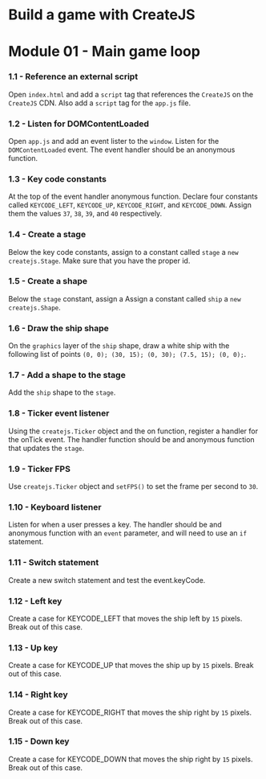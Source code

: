 # Build a game with CreateJS

# Module 01 - Main game loop

### 1.1 - Reference an external script

Open `index.html` and add a `script` tag that references the `CreateJS` on the `CreateJS` CDN. Also add a `script` tag for the `app.js` file.

### 1.2 - Listen for DOMContentLoaded

Open `app.js` and add an event lister to the `window`. Listen for the `DOMContentLoaded` event. The event handler should be an anonymous function.

### 1.3 - Key code constants

At the top of the event handler anonymous function. Declare four constants called `KEYCODE_LEFT`, `KEYCODE_UP`, `KEYCODE_RIGHT`, and `KEYCODE_DOWN`. Assign them the values `37`, `38`, `39`, and `40` respectively.

### 1.4 - Create a stage

Below the key code constants, assign to a constant called `stage` a `new createjs.Stage`. Make sure that you have the proper id.

### 1.5 - Create a shape

Below the `stage` constant, assign a  Assign a constant called `ship` a `new createjs.Shape`.

### 1.6 - Draw the ship shape

On the `graphics` layer of the `ship` shape, draw a white ship with the following list of points `(0, 0); (30, 15); (0, 30); (7.5, 15); (0, 0);`.

### 1.7 - Add a shape to the stage

Add the `ship` shape to the `stage`.

### 1.8 - Ticker event listener

Using the `createjs.Ticker` object and the on function, register a handler for the onTick event. The handler function should be and anonymous function that updates the `stage`.

### 1.9 - Ticker FPS

Use `createjs.Ticker` object and `setFPS()` to set the frame per second to `30`.

### 1.10 - Keyboard listener

Listen for when a user presses a key. The handler should be and anonymous function with an `event` parameter, and will need to use an `if` statement.

### 1.11 - Switch statement

Create a new switch statement and test the event.keyCode.

### 1.12 - Left key

Create a case for KEYCODE_LEFT that moves the ship left by `15` pixels. Break out of this case.

### 1.13 - Up key

Create a case for KEYCODE_UP that moves the ship up by `15` pixels. Break out of this case.

### 1.14 - Right key

Create a case for KEYCODE_RIGHT that moves the ship right by `15` pixels. Break out of this case.

### 1.15 - Down key

Create a case for KEYCODE_DOWN that moves the ship right by `15` pixels. Break out of this case.
